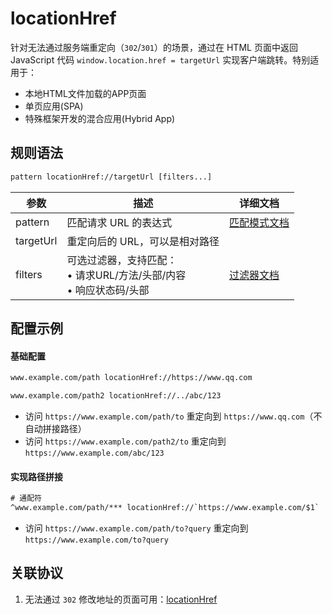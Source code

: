 # locationHref
针对无法通过服务端重定向（`302`/`301`）的场景，通过在 HTML 页面中返回 JavaScript 代码 `window.location.href = targetUrl` 实现客户端跳转。特别适用于：
- 本地HTML文件加载的APP页面
- 单页应用(SPA)
- 特殊框架开发的混合应用(Hybrid App)

## 规则语法
``` txt
pattern locationHref://targetUrl [filters...]
```
| 参数    | 描述                                                         | 详细文档                  |
| ------- | ------------------------------------------------------------ | ------------------------- |
| pattern | 匹配请求 URL 的表达式                                        | [匹配模式文档](./pattern) |
| targetUrl   | 重定向后的 URL，可以是相对路径 |    |
| filters | 可选过滤器，支持匹配：<br/>• 请求URL/方法/头部/内容<br/>• 响应状态码/头部 | [过滤器文档](./filters) |

## 配置示例
#### 基础配置
``` txt
www.example.com/path locationHref://https://www.qq.com

www.example.com/path2 locationHref://../abc/123
```
- 访问 `https://www.example.com/path/to` 重定向到 `https://www.qq.com`（不自动拼接路径）
- 访问 `https://www.example.com/path2/to` 重定向到 `https://www.example.com/abc/123`

#### 实现路径拼接
``` txt
# 通配符
^www.example.com/path/*** locationHref://`https://www.example.com/$1`
```
- 访问 `https://www.example.com/path/to?query` 重定向到 `https://www.example.com/to?query`

## 关联协议
1. 无法通过 `302` 修改地址的页面可用：[locationHref](./locationHref)

